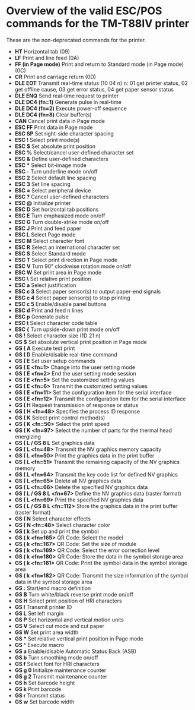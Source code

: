 # Overview of the valid ESC/POS commands for the TM-T88IV printer

These are the non-deprecated commands for the printer.

* **HT** Horizontal tab (09)
* **LF** Print and line feed (0A)
* **FF (in Page mode)** Print and return to Standard mode (in Page mode) (0C)
* **CR** Print and carriage return (0D)
* **DLE EOT** Transmit real-time status (10 04 n) n: 01 get printer status, 02 get offline cause, 03 get error status, 04 get paper sensor status
* **DLE ENQ** Send real-time request to printer
* **DLE DC4 (fn=1)** Generate pulse in real-time
* **DLE DC4 (fn=2)** Execute power-off sequence
* **DLE DC4 (fn=8)** Clear buffer(s)
* **CAN** Cancel print data in Page mode
* **ESC FF** Print data in Page mode
* **ESC SP** Set right-side character spacing
* **ESC !** Select print mode(s)
* **ESC $** Set absolute print position
* **ESC %** Select/cancel user-defined character set
* **ESC &** Define user-defined characters
* **ESC \*** Select bit-image mode
* **ESC -** Turn underline mode on/off
* **ESC 2** Select default line spacing
* **ESC 3** Set line spacing
* **ESC =** Select peripheral device
* **ESC ?** Cancel user-defined characters
* **ESC @** Initialize printer
* **ESC D** Set horizontal tab positions
* **ESC E** Turn emphasized mode on/off
* **ESC G** Turn double-strike mode on/off
* **ESC J** Print and feed paper
* **ESC L** Select Page mode
* **ESC M** Select character font
* **ESC R** Select an international character set
* **ESC S** Select Standard mode
* **ESC T** Select print direction in Page mode
* **ESC V** Turn 90° clockwise rotation mode on/off
* **ESC W** Set print area in Page mode
* **ESC \\** Set relative print position
* **ESC a** Select justification
* **ESC c 3** Select paper sensor(s) to output paper-end signals
* **ESC c 4** Select paper sensor(s) to stop printing
* **ESC c 5** Enable/disable panel buttons
* **ESC d** Print and feed n lines
* **ESC p** Generate pulse
* **ESC t** Select character code table
* **ESC {** Turn upside-down print mode on/off
* **GS !** Select character size (1D 21 n)
* **GS $** Set absolute vertical print position in Page mode
* **GS ( A** Execute test print
* **GS ( D** Enable/disable real-time command
* **GS ( E** Set user setup commands
* **GS ( E \<fn=1\>** Change into the user setting mode
* **GS ( E \<fn=2\>** End the user setting mode session
* **GS ( E \<fn=5\>** Set the customized setting values
* **GS ( E \<fn=6\>** Transmit the customized setting values
* **GS ( E \<fn=11\>** Set the configuration item for the serial interface
* **GS ( E \<fn=12\>** Transmit the configuration item for the serial interface
* **GS ( H** Request transmission of response or status
* **GS ( H \<fn=48\>** Specifies the process ID response
* **GS ( K** Select print control method(s)
* **GS ( K \<fn=50\>** Select the print speed
* **GS ( K \<fn=97\>** Select the number of parts for the thermal head energizing
* **GS ( L / GS 8 L** Set graphics data
* **GS ( L \<fn=48\>** Transmit the NV graphics memory capacity
* **GS ( L \<fn=50\>** Print the graphics data in the print buffer
* **GS ( L \<fn=51\>** Transmit the remaining capacity of the NV graphics memory
* **GS ( L \<fn=64\>** Transmit the key code list for defined NV graphics
* **GS ( L \<fn=65\>** Delete all NV graphics data
* **GS ( L \<fn=66\>** Delete the specified NV graphics data
* **GS ( L / GS 8 L \<fn=67\>** Define the NV graphics data (raster format)
* **GS ( L \<fn=69\>** Print the specified NV graphics data
* **GS ( L / GS 8 L \<fn=112\>** Store the graphics data in the print buffer (raster format)
* **GS ( N** Select character effects
* **GS ( N \<fn=48\>** Select character color
* **GS ( k** Set up and print the symbol
* **GS ( k \<fn=165\>** QR Code: Select the model
* **GS ( k \<fn=167\>** QR Code: Set the size of module
* **GS ( k \<fn=169\>** QR Code: Select the error correction level
* **GS ( k \<fn=180\>** QR Code: Store the data in the symbol storage area
* **GS ( k \<fn=181\>** QR Code: Print the symbol data in the symbol storage area
* **GS ( k \<fn=182\>** QR Code: Transmit the size information of the symbol data in the symbol storage area
* **GS :** Start/end macro definition
* **GS B** Turn white/black reverse print mode on/off
* **GS H** Select print position of HRI characters
* **GS I** Transmit printer ID
* **GS L** Set left margin
* **GS P** Set horizontal and vertical motion units
* **GS V** Select cut mode and cut paper
* **GS W** Set print area width
* **GS \*** Set relative vertical print position in Page mode
* **GS ^** Execute macro
* **GS a** Enable/disable Automatic Status Back (ASB)
* **GS b** Turn smoothing mode on/off
* **GS f** Select font for HRI characters
* **GS g 0** Initialize maintenance counter
* **GS g 2** Transmit maintenance counter
* **GS h** Set barcode height
* **GS k** Print barcode
* **GS r** Transmit status
* **GS w** Set barcode width
